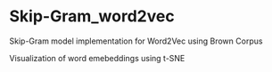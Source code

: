 # Skip-Gram_word2vec

Skip-Gram model implementation for Word2Vec using Brown Corpus

Visualization of word emebeddings using t-SNE

